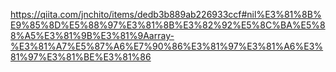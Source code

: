 https://qiita.com/jnchito/items/dedb3b889ab226933ccf#nil%E3%81%8B%E9%85%8D%E5%88%97%E3%81%8B%E3%82%92%E5%8C%BA%E5%88%A5%E3%81%9B%E3%81%9Aarray-%E3%81%A7%E5%87%A6%E7%90%86%E3%81%97%E3%81%A6%E3%81%97%E3%81%BE%E3%81%86